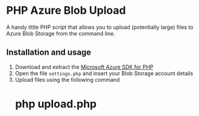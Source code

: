 PHP Azure Blob Upload
=====================

A handy little PHP script that allows you to upload (potentially large) files to Azure Blob Storage from the command line.

Installation and usage
----------------------

 1. Download and extract the [Microsoft Azure SDK for PHP](https://github.com/Azure/azure-sdk-for-php)
 2. Open the file `settings.php` and insert your Blob Storage account details
 3. Upload files using the following command
	# php upload.php <FILENAME>